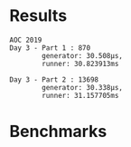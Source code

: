 # Results
```
AOC 2019
Day 3 - Part 1 : 870
        generator: 30.508µs,
        runner: 30.823913ms

Day 3 - Part 2 : 13698
        generator: 30.338µs,
        runner: 31.157705ms
```

# Benchmarks